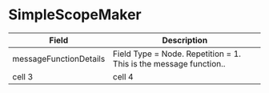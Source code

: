 SimpleScopeMaker
================
| Field | Description |
| ------| ----------- |
| messageFunctionDetails   | Field Type = Node. Repetition = 1. This is the message function..   |
| cell 3   | cell 4   |

